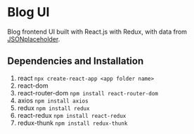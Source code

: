 
# Blog UI
Blog frontend UI built with React.js with Redux, with data from [JSONplaceholder](https://jsonplaceholder.typicode.com/).

## Dependencies and Installation
1. react `npx create-react-app <app folder name>`
2. react-dom
3. react-router-dom `npm install react-router-dom`
4. axios `npm install axios`
5. redux `npm install redux`
6. react-redux `npm install react-redux`
7. redux-thunk `npm install redux-thunk`
